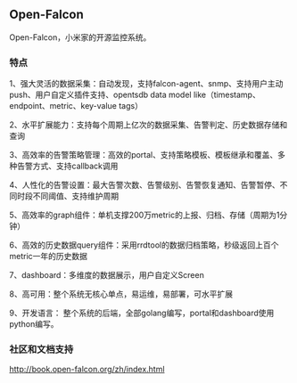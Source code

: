 ## Open-Falcon
Open-Falcon，小米家的开源监控系统。
### 特点
1、强大灵活的数据采集：自动发现，支持falcon-agent、snmp、支持用户主动push、用户自定义插件支持、opentsdb data model like（timestamp、endpoint、metric、key-value tags）

2、水平扩展能力：支持每个周期上亿次的数据采集、告警判定、历史数据存储和查询

3、高效率的告警策略管理：高效的portal、支持策略模板、模板继承和覆盖、多种告警方式、支持callback调用

4、人性化的告警设置：最大告警次数、告警级别、告警恢复通知、告警暂停、不同时段不同阈值、支持维护周期

5、高效率的graph组件：单机支撑200万metric的上报、归档、存储（周期为1分钟）

6、高效的历史数据query组件：采用rrdtool的数据归档策略，秒级返回上百个metric一年的历史数据

7、dashboard：多维度的数据展示，用户自定义Screen

8、高可用：整个系统无核心单点，易运维，易部署，可水平扩展

9、开发语言： 整个系统的后端，全部golang编写，portal和dashboard使用python编写。



### 社区和文档支持

http://book.open-falcon.org/zh/index.html